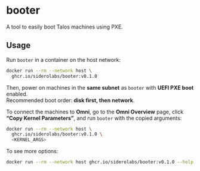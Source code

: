 # booter

A tool to easily boot Talos machines using PXE.

## Usage

Run `booter` in a container on the host network:

```bash
docker run --rm --network host \
  ghcr.io/siderolabs/booter:v0.1.0
```

Then, power on machines in the **same subnet** as `booter` with **UEFI PXE boot** enabled.  
Recommended boot order: **disk first, then network**.

To connect the machines to **Omni**, go to the **Omni Overview** page, click **“Copy Kernel Parameters”**, and run `booter` with the copied arguments:

```bash
docker run --rm --network host \
  ghcr.io/siderolabs/booter:v0.1.0 \
  <KERNEL_ARGS>
```

To see more options:

```bash
docker run --rm --network host ghcr.io/siderolabs/booter:v0.1.0 --help
```
